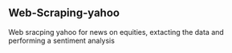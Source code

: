 ## Web-Scraping-yahoo

Web sracping yahoo for news on equities, extacting the data and performing a sentiment analysis
